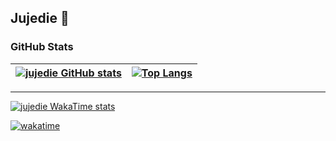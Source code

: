 ## Jujedie 👋

### GitHub Stats

[![jujedie GitHub stats](https://github-readme-stats.vercel.app/api?username=jujedie&show_icons=true&theme=transparent)](https://github.com/anuraghazra/github-readme-stats) | [![Top Langs](https://github-readme-stats.vercel.app/api/top-langs/?username=jujedie&langs_count=8&layout=donut&theme=transparent)](https://github.com/anuraghazra/github-readme-stats) |
| --- | --- |

- ---
[![jujedie WakaTime stats](https://github-readme-stats.vercel.app/api/wakatime?username=3e7f2cb6-20a1-470e-b2e5-b278cf30502c&layout=compact&theme=transparent)](https://github.com/anuraghazra/github-readme-stats)


[![wakatime](https://wakatime.com/badge/user/3e7f2cb6-20a1-470e-b2e5-b278cf30502c.svg)](https://wakatime.com/@3e7f2cb6-20a1-470e-b2e5-b278cf30502c)
<!-- <img src="https://github-readme-stats.vercel.app/api/wakatime?username=jujedie" /> -->

<!--
**Jujedie/jujedie** is a ✨ _special_ ✨ repository because its `README.md` (this file) appears on your GitHub profile.

Here are some ideas to get you started:

- 🔭 I’m currently working on ...
- 🌱 I’m currently learning ...
- 👯 I’m looking to collaborate on ...
- 🤔 I’m looking for help with ...
- 💬 Ask me about ...
- 📫 How to reach me: ...
- 😄 Pronouns: ...
- ⚡ Fun fact: ...
-->
